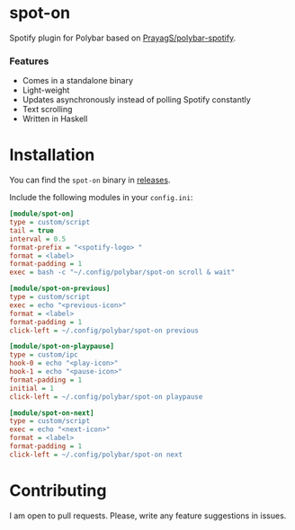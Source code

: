 # spot-on
Spotify plugin for Polybar based on [PrayagS/polybar-spotify](https://github.com/PrayagS/polybar-spotify).

### Features
  - Comes in a standalone binary
  - Light-weight
  - Updates asynchronously instead of polling Spotify constantly
  - Text scrolling
  - Written in Haskell

# Installation
You can find the `spot-on` binary in [releases](https://github.com/MiksuR/spot-on/releases).

Include the following modules in your `config.ini`:
```ini
[module/spot-on]
type = custom/script
tail = true
interval = 0.5
format-prefix = "<spotify-logo> "
format = <label>
format-padding = 1
exec = bash -c "~/.config/polybar/spot-on scroll & wait"

[module/spot-on-previous]
type = custom/script
exec = echo "<previous-icon>"
format = <label>
format-padding = 1
click-left = ~/.config/polybar/spot-on previous

[module/spot-on-playpause]
type = custom/ipc
hook-0 = echo "<play-icon>"
hook-1 = echo "<pause-icon>"
format-padding = 1
initial = 1
click-left = ~/.config/polybar/spot-on playpause

[module/spot-on-next]
type = custom/script
exec = echo "<next-icon>"
format = <label>
format-padding = 1
click-left = ~/.config/polybar/spot-on next
```

# Contributing
I am open to pull requests. Please, write any feature suggestions in issues.
